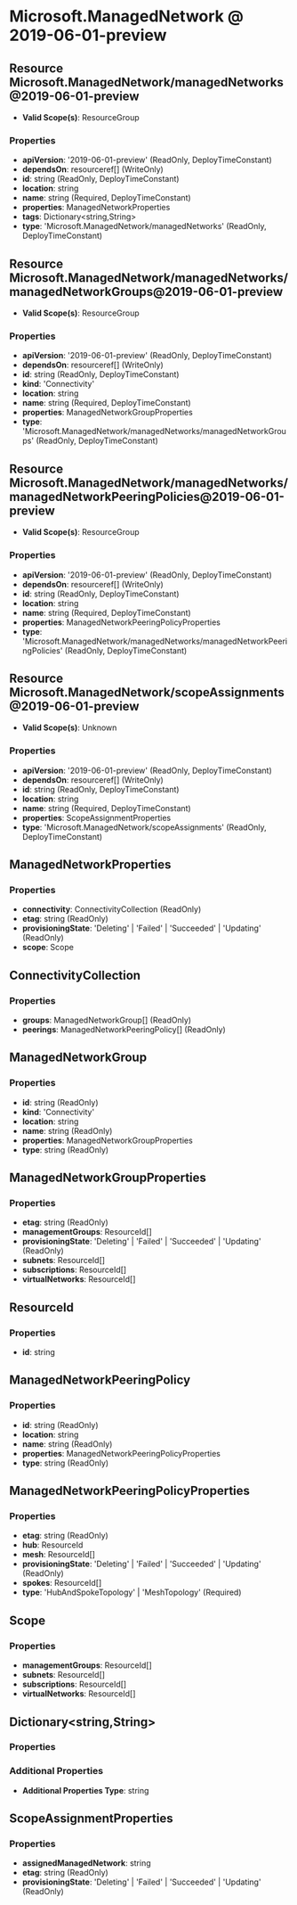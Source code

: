 # Microsoft.ManagedNetwork @ 2019-06-01-preview

## Resource Microsoft.ManagedNetwork/managedNetworks@2019-06-01-preview
* **Valid Scope(s)**: ResourceGroup
### Properties
* **apiVersion**: '2019-06-01-preview' (ReadOnly, DeployTimeConstant)
* **dependsOn**: resourceref[] (WriteOnly)
* **id**: string (ReadOnly, DeployTimeConstant)
* **location**: string
* **name**: string (Required, DeployTimeConstant)
* **properties**: ManagedNetworkProperties
* **tags**: Dictionary<string,String>
* **type**: 'Microsoft.ManagedNetwork/managedNetworks' (ReadOnly, DeployTimeConstant)

## Resource Microsoft.ManagedNetwork/managedNetworks/managedNetworkGroups@2019-06-01-preview
* **Valid Scope(s)**: ResourceGroup
### Properties
* **apiVersion**: '2019-06-01-preview' (ReadOnly, DeployTimeConstant)
* **dependsOn**: resourceref[] (WriteOnly)
* **id**: string (ReadOnly, DeployTimeConstant)
* **kind**: 'Connectivity'
* **location**: string
* **name**: string (Required, DeployTimeConstant)
* **properties**: ManagedNetworkGroupProperties
* **type**: 'Microsoft.ManagedNetwork/managedNetworks/managedNetworkGroups' (ReadOnly, DeployTimeConstant)

## Resource Microsoft.ManagedNetwork/managedNetworks/managedNetworkPeeringPolicies@2019-06-01-preview
* **Valid Scope(s)**: ResourceGroup
### Properties
* **apiVersion**: '2019-06-01-preview' (ReadOnly, DeployTimeConstant)
* **dependsOn**: resourceref[] (WriteOnly)
* **id**: string (ReadOnly, DeployTimeConstant)
* **location**: string
* **name**: string (Required, DeployTimeConstant)
* **properties**: ManagedNetworkPeeringPolicyProperties
* **type**: 'Microsoft.ManagedNetwork/managedNetworks/managedNetworkPeeringPolicies' (ReadOnly, DeployTimeConstant)

## Resource Microsoft.ManagedNetwork/scopeAssignments@2019-06-01-preview
* **Valid Scope(s)**: Unknown
### Properties
* **apiVersion**: '2019-06-01-preview' (ReadOnly, DeployTimeConstant)
* **dependsOn**: resourceref[] (WriteOnly)
* **id**: string (ReadOnly, DeployTimeConstant)
* **location**: string
* **name**: string (Required, DeployTimeConstant)
* **properties**: ScopeAssignmentProperties
* **type**: 'Microsoft.ManagedNetwork/scopeAssignments' (ReadOnly, DeployTimeConstant)

## ManagedNetworkProperties
### Properties
* **connectivity**: ConnectivityCollection (ReadOnly)
* **etag**: string (ReadOnly)
* **provisioningState**: 'Deleting' | 'Failed' | 'Succeeded' | 'Updating' (ReadOnly)
* **scope**: Scope

## ConnectivityCollection
### Properties
* **groups**: ManagedNetworkGroup[] (ReadOnly)
* **peerings**: ManagedNetworkPeeringPolicy[] (ReadOnly)

## ManagedNetworkGroup
### Properties
* **id**: string (ReadOnly)
* **kind**: 'Connectivity'
* **location**: string
* **name**: string (ReadOnly)
* **properties**: ManagedNetworkGroupProperties
* **type**: string (ReadOnly)

## ManagedNetworkGroupProperties
### Properties
* **etag**: string (ReadOnly)
* **managementGroups**: ResourceId[]
* **provisioningState**: 'Deleting' | 'Failed' | 'Succeeded' | 'Updating' (ReadOnly)
* **subnets**: ResourceId[]
* **subscriptions**: ResourceId[]
* **virtualNetworks**: ResourceId[]

## ResourceId
### Properties
* **id**: string

## ManagedNetworkPeeringPolicy
### Properties
* **id**: string (ReadOnly)
* **location**: string
* **name**: string (ReadOnly)
* **properties**: ManagedNetworkPeeringPolicyProperties
* **type**: string (ReadOnly)

## ManagedNetworkPeeringPolicyProperties
### Properties
* **etag**: string (ReadOnly)
* **hub**: ResourceId
* **mesh**: ResourceId[]
* **provisioningState**: 'Deleting' | 'Failed' | 'Succeeded' | 'Updating' (ReadOnly)
* **spokes**: ResourceId[]
* **type**: 'HubAndSpokeTopology' | 'MeshTopology' (Required)

## Scope
### Properties
* **managementGroups**: ResourceId[]
* **subnets**: ResourceId[]
* **subscriptions**: ResourceId[]
* **virtualNetworks**: ResourceId[]

## Dictionary<string,String>
### Properties
### Additional Properties
* **Additional Properties Type**: string

## ScopeAssignmentProperties
### Properties
* **assignedManagedNetwork**: string
* **etag**: string (ReadOnly)
* **provisioningState**: 'Deleting' | 'Failed' | 'Succeeded' | 'Updating' (ReadOnly)

